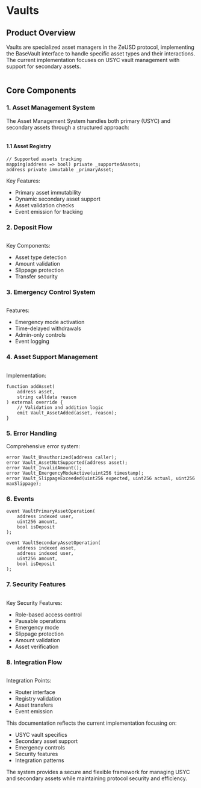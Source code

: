 # Vaults

## Product Overview

Vaults are specialized asset managers in the ZeUSD protocol, implementing the BaseVault interface to handle specific asset types and their interactions. The current implementation focuses on USYC vault management with support for secondary assets.

<figure><img src="../../.gitbook/assets/Product Overview (1).png" alt=""><figcaption></figcaption></figure>

## Core Components

### 1. Asset Management System

The Asset Management System handles both primary (USYC) and secondary assets through a structured approach:

<figure><img src="../../.gitbook/assets/Asset Management System.png" alt=""><figcaption></figcaption></figure>

#### 1.1 Asset Registry

```solidity
// Supported assets tracking
mapping(address => bool) private _supportedAssets;
address private immutable _primaryAsset;
```

Key Features:

* Primary asset immutability
* Dynamic secondary asset support
* Asset validation checks
* Event emission for tracking

### 2. Deposit Flow

<figure><img src="../../.gitbook/assets/Deposit Flow (1).png" alt=""><figcaption></figcaption></figure>

Key Components:

* Asset type detection
* Amount validation
* Slippage protection
* Transfer security

### 3. Emergency Control System

<figure><img src="../../.gitbook/assets/image (22).png" alt=""><figcaption></figcaption></figure>

Features:

* Emergency mode activation
* Time-delayed withdrawals
* Admin-only controls
* Event logging

### 4. Asset Support Management

<figure><img src="../../.gitbook/assets/Asset Support Management.png" alt=""><figcaption></figcaption></figure>

Implementation:

```solidity
function addAsset(
    address asset,
    string calldata reason
) external override {
    // Validation and addition logic
    emit Vault_AssetAdded(asset, reason);
}
```

### 5. Error Handling

Comprehensive error system:

```solidity
error Vault_Unauthorized(address caller);
error Vault_AssetNotSupported(address asset);
error Vault_InvalidAmount();
error Vault_EmergencyModeActive(uint256 timestamp);
error Vault_SlippageExceeded(uint256 expected, uint256 actual, uint256 maxSlippage);
```

### 6. Events

```solidity
event VaultPrimaryAssetOperation(
    address indexed user,
    uint256 amount,
    bool isDeposit
);

event VaultSecondaryAssetOperation(
    address indexed asset,
    address indexed user,
    uint256 amount,
    bool isDeposit
);
```

### 7. Security Features

<figure><img src="../../.gitbook/assets/Security Features (1).png" alt=""><figcaption></figcaption></figure>

Key Security Features:

* Role-based access control
* Pausable operations
* Emergency mode
* Slippage protection
* Amount validation
* Asset verification

### 8. Integration Flow

<figure><img src="../../.gitbook/assets/Integration Flow.png" alt=""><figcaption></figcaption></figure>

Integration Points:

* Router interface
* Registry validation
* Asset transfers
* Event emission



This documentation reflects the current implementation focusing on:

* USYC vault specifics
* Secondary asset support
* Emergency controls
* Security features
* Integration patterns



The system provides a secure and flexible framework for managing USYC and secondary assets while maintaining protocol security and efficiency.
